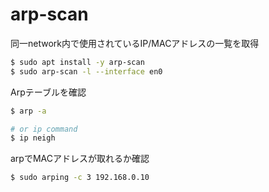 # arp-scan
同一network内で使用されているIP/MACアドレスの一覧を取得
```bash
$ sudo apt install -y arp-scan
$ sudo arp-scan -l --interface en0
```

Arpテーブルを確認
```bash
$ arp -a

# or ip command
$ ip neigh
```

arpでMACアドレスが取れるか確認
```bash
$ sudo arping -c 3 192.168.0.10
```

